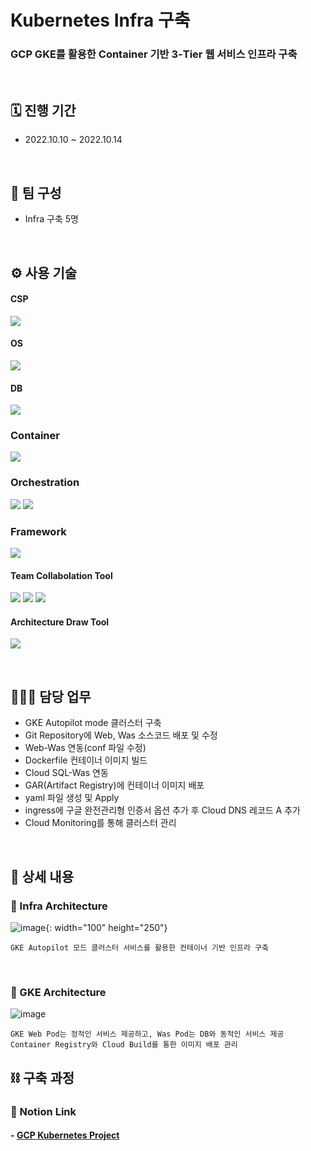 # Kubernetes Infra 구축
### GCP GKE를 활용한 Container 기반 3-Tier 웹 서비스 인프라 구축

</br>

## 🗓️ 진행 기간
- 2022.10.10 ~ 2022.10.14

</br>

## 👥 팀 구성
- Infra 구축 5명

</br>

## ⚙️ 사용 기술
#### CSP
<img src="https://img.shields.io/badge/Google GCP-4285F4?style=for-the-badge&logo=Google Cloud&logoColor=white"> <!--gcp-->

#### OS
<img src="https://img.shields.io/badge/Rocky Linux 9-10B981?style=for-the-badge&logo=Rocky Linux&logoColor=white"> <!--rocky linux-->

#### DB
<img src="https://img.shields.io/badge/mysql 5.7-4479A1?style=for-the-badge&logo=mysql&logoColor=white">  <!--mysql-->

### Container
<img src="https://img.shields.io/badge/Docker-2496ED?style=for-the-badge&logo=Docker&logoColor=white">  <!--Docker-->

### Orchestration
<img src="https://img.shields.io/badge/Kubernetes-326CE5?style=for-the-badge&logo=Kubernetes&logoColor=white">  <!--k8s-->
<img src="https://img.shields.io/badge/GCP GKE-4285F4?style=for-the-badge&logo=Google Cloud&logoColor=white"> <!--gcp gke-->

### Framework
<img src="https://img.shields.io/badge/Spring-6DB33F?style=for-the-badge&logo=Spring&logoColor=white">  <!--spring-->

#### Team Collabolation Tool
<img src="https://img.shields.io/badge/Notion-000000?style=for-the-badge&logo=Notion&logoColor=white"> <!--Notion-->
<img src="https://img.shields.io/badge/Git-F05032?style=for-the-badge&logo=Git&logoColor=white"> <!--Git-->
<img src="https://img.shields.io/badge/Github-181717?style=for-the-badge&logo=Github&logoColor=white"> <!--Github-->

#### Architecture Draw Tool
<img src="https://img.shields.io/badge/Drawio-000000?style=for-the-badge&logo=Drawio&logoColor=white"> <!--Draw.io-->

</br>

## 🙋🏻‍♂️ 담당 업무
- GKE Autopilot mode 클러스터 구축
- Git Repository에 Web, Was 소스코드 배포 및 수정
- Web-Was 연동(conf 파일 수정)
- Dockerfile 컨테이너 이미지 빌드
- Cloud SQL-Was 연동
- GAR(Artifact Registry)에 컨테이너 이미지 배포
- yaml 파일 생성 및 Apply
- ingress에 구글 완전관리형 인증서 옵션 추가 후 Cloud DNS 레코드 A 추가
- Cloud Monitoring를 통해 클러스터 관리

</br>

## 📝 상세 내용 
### 📌 Infra Architecture
![image](https://user-images.githubusercontent.com/117608997/215993850-450aa2ad-e7b1-45b7-b34b-a6cf483435c4.png){: width="100" height="250"}
```
GKE Autopilot 모드 클러스터 서비스를 활용한 컨테이너 기반 인프라 구축
```

</br>

### 📌 GKE Architecture
![image](https://user-images.githubusercontent.com/117608997/215608234-6dd86c23-2997-41a1-af82-07f75595b3d5.png)
```
GKE Web Pod는 정적인 서비스 제공하고, Was Pod는 DB와 동적인 서비스 제공
Container Registry와 Cloud Build를 통한 이미지 배포 관리
```

## ⛓️ 구축 과정
### 🔗 Notion Link
#### - [GCP Kubernetes Project](https://glen-party-257.notion.site/GCP-Kubernetes-Project-9f417ae840834d4490367826b2114c5c)

</br>
